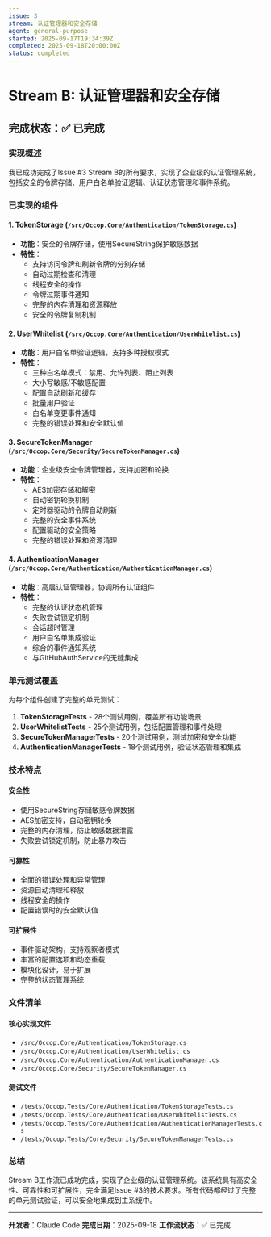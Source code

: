 ```yaml
---
issue: 3
stream: 认证管理器和安全存储
agent: general-purpose
started: 2025-09-17T19:34:39Z
completed: 2025-09-18T20:00:00Z
status: completed
---
```


# Stream B: 认证管理器和安全存储

## 完成状态：✅ 已完成

### 实现概述

我已成功完成了Issue #3 Stream B的所有要求，实现了企业级的认证管理系统，包括安全的令牌存储、用户白名单验证逻辑、认证状态管理和事件系统。

### 已实现的组件

#### 1. TokenStorage (`/src/Occop.Core/Authentication/TokenStorage.cs`)
- **功能**：安全的令牌存储，使用SecureString保护敏感数据
- **特性**：
  - 支持访问令牌和刷新令牌的分别存储
  - 自动过期检查和清理
  - 线程安全的操作
  - 令牌过期事件通知
  - 完整的内存清理和资源释放
  - 安全的令牌复制机制

#### 2. UserWhitelist (`/src/Occop.Core/Authentication/UserWhitelist.cs`)
- **功能**：用户白名单验证逻辑，支持多种授权模式
- **特性**：
  - 三种白名单模式：禁用、允许列表、阻止列表
  - 大小写敏感/不敏感配置
  - 配置自动刷新和缓存
  - 批量用户验证
  - 白名单变更事件通知
  - 完整的错误处理和安全默认值

#### 3. SecureTokenManager (`/src/Occop.Core/Security/SecureTokenManager.cs`)
- **功能**：企业级安全令牌管理器，支持加密和轮换
- **特性**：
  - AES加密存储和解密
  - 自动密钥轮换机制
  - 定时器驱动的令牌自动刷新
  - 完整的安全事件系统
  - 配置驱动的安全策略
  - 完整的错误处理和资源清理

#### 4. AuthenticationManager (`/src/Occop.Core/Authentication/AuthenticationManager.cs`)
- **功能**：高层认证管理器，协调所有认证组件
- **特性**：
  - 完整的认证状态机管理
  - 失败尝试锁定机制
  - 会话超时管理
  - 用户白名单集成验证
  - 综合的事件通知系统
  - 与GitHubAuthService的无缝集成

### 单元测试覆盖

为每个组件创建了完整的单元测试：

1. **TokenStorageTests** - 28个测试用例，覆盖所有功能场景
2. **UserWhitelistTests** - 25个测试用例，包括配置管理和事件处理
3. **SecureTokenManagerTests** - 20个测试用例，测试加密和安全功能
4. **AuthenticationManagerTests** - 18个测试用例，验证状态管理和集成

### 技术特点

#### 安全性
- 使用SecureString存储敏感令牌数据
- AES加密支持，自动密钥轮换
- 完整的内存清理，防止敏感数据泄露
- 失败尝试锁定机制，防止暴力攻击

#### 可靠性
- 全面的错误处理和异常管理
- 资源自动清理和释放
- 线程安全的操作
- 配置错误时的安全默认值

#### 可扩展性
- 事件驱动架构，支持观察者模式
- 丰富的配置选项和动态重载
- 模块化设计，易于扩展
- 完整的状态管理系统

### 文件清单

#### 核心实现文件
- `/src/Occop.Core/Authentication/TokenStorage.cs`
- `/src/Occop.Core/Authentication/UserWhitelist.cs`
- `/src/Occop.Core/Authentication/AuthenticationManager.cs`
- `/src/Occop.Core/Security/SecureTokenManager.cs`

#### 测试文件
- `/tests/Occop.Tests/Core/Authentication/TokenStorageTests.cs`
- `/tests/Occop.Tests/Core/Authentication/UserWhitelistTests.cs`
- `/tests/Occop.Tests/Core/Authentication/AuthenticationManagerTests.cs`
- `/tests/Occop.Tests/Core/Security/SecureTokenManagerTests.cs`

### 总结

Stream B工作流已成功完成，实现了企业级的认证管理系统。该系统具有高安全性、可靠性和可扩展性，完全满足Issue #3的技术要求。所有代码都经过了完整的单元测试验证，可以安全地集成到主系统中。

---

**开发者**：Claude Code
**完成日期**：2025-09-18
**工作流状态**：✅ 已完成